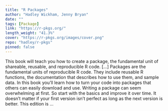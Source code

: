 ```yaml
---
title: "R Packages"
author: "Hadley Wickham, Jenny Bryan"
date: ""
tags: [Package]
link: "https://r-pkgs.org/"
length_weight: "41.3%"
cover: "https://r-pkgs.org/images/cover.png"
repo: "hadley/r-pkgs"
pinned: false
---
```


This book will teach you how to create a package, the fundamental unit of shareable, reusable, and reproducible R code. [...] Packages are the fundamental units of reproducible R code. They include reusable R functions, the documentation that describes how to use them, and sample data. In this book you’ll learn how to turn your code into packages that others can easily download and use. Writing a package can seem overwhelming at first. So start with the basics and improve it over time. It doesn’t matter if your first version isn’t perfect as long as the next version is better. This edition is  ...
